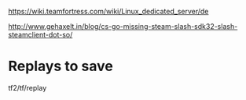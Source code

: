 https://wiki.teamfortress.com/wiki/Linux_dedicated_server/de

http://www.gehaxelt.in/blog/cs-go-missing-steam-slash-sdk32-slash-steamclient-dot-so/

# Replays to save
 tf2/tf/replay